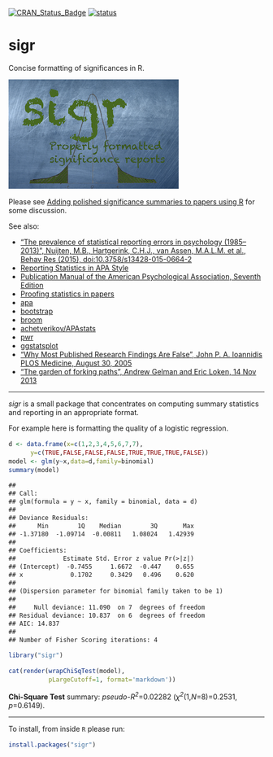 
[![CRAN\_Status\_Badge](https://www.r-pkg.org/badges/version/sigr)](https://cran.r-project.org/package=sigr)
[![status](https://tinyverse.netlify.com/badge/sigr)](https://CRAN.R-project.org/package=sigr)

<!-- README.md is generated from README.Rmd. Please edit that file -->

# sigr

Concise formatting of significances in R.

![](https://github.com/WinVector/sigr/raw/master/tools/sigr.png)

Please see [Adding polished significance summaries to papers using
R](https://win-vector.com/2016/10/04/adding-polished-significance-summaries-to-papers-using-r/)
for some discussion.

See also:

  - [“The prevalence of statistical reporting errors in psychology
    (1985–2013)”, Nuijten, M.B., Hartgerink, C.H.J., van Assen,
    M.A.L.M. et al., Behav Res (2015),
    doi:10.3758/s13428-015-0664-2](https://link.springer.com/article/10.3758/s13428-015-0664-2)
  - [Reporting Statistics in APA
    Style](https://my.ilstu.edu/~jhkahn/apastats.html)
  - [Publication Manual of the American Psychological Association,
    Seventh
    Edition](https://apastyle.apa.org/products/publication-manual-7th-edition)
  - [Proofing statistics in
    papers](https://win-vector.com/2016/10/02/proofing-statistics-in-papers/)
  - [apa](https://CRAN.R-project.org/package=apa)
  - [bootstrap](https://CRAN.R-project.org/package=bootstrap)
  - [broom](https://cran.r-project.org/package=broom)
  - [achetverikov/APAstats](https://github.com/achetverikov/APAstats)
  - [pwr](https://CRAN.R-project.org/package=pwr)
  - [ggstatsplot](https://indrajeetpatil.github.io/ggstatsplot/)
  - [“Why Most Published Research Findings Are False”, John P. A.
    Ioannidis PLOS Medicine, August 30,
    2005](https://journals.plos.org/plosmedicine/article?id=10.1371/journal.pmed.0020124)
  - [“The garden of forking paths”, Andrew Gelman and Eric Loken, 14 Nov
    2013](http://www.stat.columbia.edu/~gelman/research/unpublished/p_hacking.pdf)

-----

*sigr* is a small package that concentrates on computing summary
statistics and reporting in an appropriate format.

For example here is formatting the quality of a logistic regression.

``` r
d <- data.frame(x=c(1,2,3,4,5,6,7,7),
      y=c(TRUE,FALSE,FALSE,FALSE,TRUE,TRUE,TRUE,FALSE))
model <- glm(y~x,data=d,family=binomial)
summary(model)
```

    ## 
    ## Call:
    ## glm(formula = y ~ x, family = binomial, data = d)
    ## 
    ## Deviance Residuals: 
    ##      Min        1Q    Median        3Q       Max  
    ## -1.37180  -1.09714  -0.00811   1.08024   1.42939  
    ## 
    ## Coefficients:
    ##             Estimate Std. Error z value Pr(>|z|)
    ## (Intercept)  -0.7455     1.6672  -0.447    0.655
    ## x             0.1702     0.3429   0.496    0.620
    ## 
    ## (Dispersion parameter for binomial family taken to be 1)
    ## 
    ##     Null deviance: 11.090  on 7  degrees of freedom
    ## Residual deviance: 10.837  on 6  degrees of freedom
    ## AIC: 14.837
    ## 
    ## Number of Fisher Scoring iterations: 4

``` r
library("sigr")
```

``` r
cat(render(wrapChiSqTest(model),
           pLargeCutoff=1, format='markdown'))
```

**Chi-Square Test** summary: *pseudo-<i>R<sup>2</sup></i>*=0.02282
(<i>χ<sup>2</sup></i>(1,*N*=8)=0.2531, *p*=0.6149).

-----

To install, from inside `R` please run:

``` r
install.packages("sigr")
```
